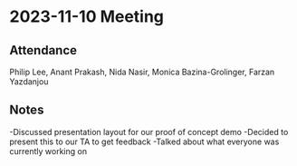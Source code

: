 # 2023-11-10 Meeting

## Attendance

Philip Lee, Anant Prakash, Nida Nasir, Monica Bazina-Grolinger, Farzan Yazdanjou

## Notes
-Discussed presentation layout for our proof of concept demo
-Decided to present this to our TA to get feedback
-Talked about what everyone was currently working on
